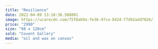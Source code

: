 ```yaml
---
title: "Resilience"
date: 2022-04-09 13:18:38.508881
image: https://ucarecdn.com/75f6ab9a-fe36-47ca-842d-f7d92add7826/
price: "2990"
size: "60 x 120cm"
sold: "Covent Gallery"
media: "oil and wax on canvas"
---
```


